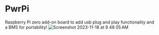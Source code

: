 # PwrPi
Raspberry Pi zero add-on board to add usb plug and play functionality and a BMS for portability!
![Screenshot 2023-11-18 at 9 48 05 AM](https://github.com/Cr4zySh4rk/PwrPi/assets/75577562/2ded75c8-4cd8-42ad-8bba-5eef5ff9f977)
